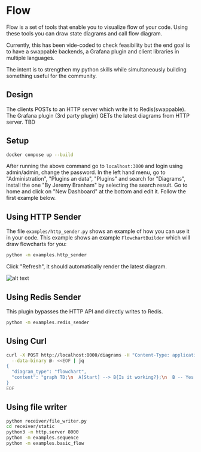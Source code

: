 # Flow

Flow is a set of tools that enable you to visualize flow of your code. Using these tools you can draw state diagrams and call flow diagram.

Currently, this has been vide-coded to check feasibility but the end goal is to have a swappable backends, a Grafana plugin and client libraries in multiple languages.

The intent is to strengthen my python skills while simultaneously building something useful for the community.

## Design

The clients POSTs to an HTTP server which write it to Redis(swappable). The Grafana plugin (3rd party plugin) GETs the latest diagrams from HTTP server.
TBD

## Setup

```bash
docker compose up --build
```

After running the above command go to `localhost:3000` and login using admin/admin, change the password. In the left hand menu, go to "Administration", "Plugins an data", "Plugins" and search for "Diagrams", install the one "By Jeremy Branham" by selecting the search result. Go to home and click on "New Dashboard" at the bottom and edit it. Follow the first example below.

## Using HTTP Sender

The file `examples/http_sender.py` shows an example of how you can use it in your code. This example shows an example `FlowchartBuilder` which will draw flowcharts for you:

```bash
python -m examples.http_sender
```

Click "Refresh", it should automatically render the latest diagram.

![alt text](design/flowcharts/example_http_sender.png "Example HTTP State Diagram")

## Using Redis Sender

This plugin bypasses the HTTP API and directly writes to Redis.

```bash
python -m examples.redis_sender
```

## Using Curl

```bash
curl -X POST http://localhost:8000/diagrams -H "Content-Type: application/json" \
  --data-binary @- <<EOF | jq
{
  "diagram_type": "flowchart",
  "content": "graph TD;\n  A[Start] --> B{Is it working?};\n  B -- Yes --> C[Great];\n  B -- No --> D[Fix it];\n  D --> B;\n B --> B"
}
EOF
```

## Using file writer

```bash
python receiver/file_writer.py
cd receiver/static
python3 -m http.server 8000
python -m examples.sequence
python -m examples.basic_flow
```
